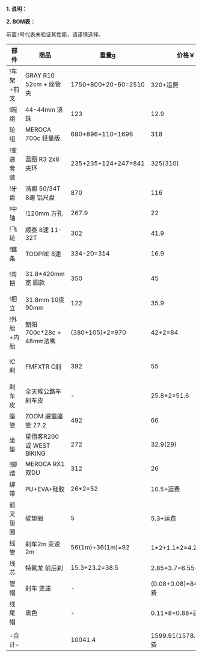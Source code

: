 **1. 说明：**

**2. BOM表：**

前置`!`号代表未验证其性能，请谨慎选择。

| 部件 | 商品 | 重量g | 价格￥ | 链接 |
| - | - | - | - | - |
| !车架+前叉 | GRAY R10 52cm + 座管夹 | 1750+800+20-60=2510 | 320+运费 | [淘宝](https://item.taobao.com/item.htm?spm=a21n57.1.0.0.453c523cI4SapQ&id=608391917742&ns=1&abbucket=1#detail) |
| !碗组 | 44-44mm 滚珠 | 123 | 12.9 | [淘宝](https://s.click.taobao.com/t?e=m%3D2%26s%3DPNnXvz%2BUk7xw4vFB6t2Z2ueEDrYVVa64Dm1dJ6eadalyINtkUhsv0Ni8qRh2TUnaKL6WEIzCmNHFTlrzds37%2FgLwMG9TgUkNcLWR2kup2vFNRq4euO%2Fww2MWGduSpLInDoqEt4dKdN30KBFKq4PCn6f1VutxnSc1Kv%2FdDJehCB2ySbHmSI7wOmd1HQKKxkiFAVKvOBNtWvq5k%2FBEp4Gl8PfESUwXo2R4cFooaDnH65ruXMVI15lQU%2FhEBlPJ%2BCEHT22U3uUJo3hweiXfaVH60dSopZirJ9MMzsAzH1xYDH7u4n1xVTRtEFtmnL%2BY86BBcSpj5qSCmbA%3D&union_lens=lensId%3APUB%401694055550%40210577ba_0b08_18a6d944d50_aac9%4001%40eyJmbG9vcklkIjozMTA2OSwiic3BtQiiI6Il9wb3J0YWxfdjJfdG9vbF9saW5rc19wYWdlX2hvbWVfaW5kZXhfaHRtIn0ie) |
| 轮组 | MEROCA 700c 轻量版 | 690+896+110=1696 | 318 | [天猫](https://s.click.taobao.com/t?e=m%3D2%26s%3DypdiseLut2Vw4vFB6t2Z2ueEDrYVVa64MljcGUdc4HdyINtkUhsv0Km5leiqswaUt3h8CUvoNV%2FFTlrzds37%2FgLwMG9TgUkNcLWR2kup2vFNRq4euO%2Fww2MWGduSpLInDoqEt4dKdN30KBFKq4PCnx4%2FMEUz7aVQ5R3vnK7gGdzEX1hlZoQF%2B%2F1SarTXhIOTUdDn0Cj7EhNCuo%2FRtLFP1Wu7fV9LtTmPi%2FRU4sFki%2BPZr7akiIV6E01CAasUJDUR2m1odvImS5y0zvIVVx%2BPc2%2F51BzEHetfR64YuvOYe%2BM0BZR61DeP2wyW7mQwqx7e&union_lens=lensId%3APUB%401694053217%40210577ba_0b08_18a6d70b603_6f97%4001%40eyJmbG9vcklkIjozMTA2OSwiic3BtQiiI6Il9wb3J0YWxfdjJfdG9vbF9saW5rc19wYWdlX2hvbWVfaW5kZXhfaHRtIn0ie) |
| !变速套装 | 蓝图 R3 2x8 夹环 | 235+235+124+247=841 | 325(310) | [淘宝](https://item.taobao.com/item.htm?spm=a21n57.1.0.0.453c523cpQoQU1&id=655712139622&ns=1&abbucket=1#detail) |
| !牙盘 | 浩盟 50/34T 8速 铝尺盘 | 870 | 116 | [淘宝](https://item.taobao.com/item.htm?spm=a21n57.1.0.0.453c523cpQoQU1&id=725514591077&ns=1&abbucket=1#detail) |
| !中轴 | !120mm 方孔 | 267.9 | 22 | [淘宝](https://s.click.taobao.com/t?e=m%3D2%26s%3D43MaB5x02u5w4vFB6t2Z2ueEDrYVVa64Dm1dJ6eadalyINtkUhsv0Ni8qRh2TUnavx5XCVYrbG3FTlrzds37%2FgLwMG9TgUkNcLWR2kup2vFNRq4euO%2Fww2MWGduSpLInDoqEt4dKdN30KBFKq4PCnznOSI1%2F8IMOTZCYvR3hYA3NEPXytV9ALtCLThlbPuuZLb93Df8fOzgi5OsO85%2F9qftP3d6yX7OhWUV23bD1z7J6dnJZxGYkcgAGbLITaRikKsnee8iREkKPgysBSxHfUOXVLEPDWL24%2FufIeaShmLu4SQQljRJ846%2FJJ0b9PMdVcSpj5qSCmbA%3D&union_lens=lensId%3APUB%401694055619%402127e7f0_0c20_18a6d955d71_05a7%4001%40eyJmbG9vcklkIjozMTA2OSwiic3BtQiiI6Il9wb3J0YWxfdjJfdG9vbF9saW5rc19wYWdlX2hvbWVfaW5kZXhfaHRtIn0ie) |
| !飞轮 | 顺泰 8速 11-32T | 302 | 41.9 | [淘宝](https://s.click.taobao.com/t?e=m%3D2%26s%3DbuwQsp2oXNRw4vFB6t2Z2ueEDrYVVa64Dm1dJ6eadalyINtkUhsv0Ni8qRh2TUnaLtEBlWvgMl7FTlrzds37%2FgLwMG9TgUkNcLWR2kup2vFNRq4euO%2Fww2MWGduSpLInDoqEt4dKdN30KBFKq4PCn1izKXjKvTEgaLWTy9GDFUii1jMNxDhLMnotgd7NXRy%2F3OppJwt5etj0Sb66CtFmv2V5JXOY%2BsQYH7cMajcIg3CnohldYwjHRHMLZXTmgHMQnPyb5qmg7DAYAFIc%2FbD%2Fi5GZ9wPRcXV%2BBfuqljaE3xpNzuMLUNyvdEHIT%2F5PBlcgyAUDYWOGayIhhQs2DjqgEA%3D%3D&union_lens=lensId%3APUB%401694055645%40212ca029_09d0_18a6d95c2ae_d80a%4001%40eyJmbG9vcklkIjozMTA2OSwiic3BtQiiI6Il9wb3J0YWxfdjJfdG9vbF9saW5rc19wYWdlX2hvbWVfaW5kZXhfaHRtIn0ie) |
| !链条 | TOOPRE 8速 | 334-20=314 | 16.9 | [淘宝](https://s.click.taobao.com/t?e=m%3D2%26s%3DlCmQiyEMdopw4vFB6t2Z2ueEDrYVVa64MljcGUdc4HdyINtkUhsv0Ni8qRh2TUnaU4PimJnr1wTFTlrzds37%2FgLwMG9TgUkNcLWR2kup2vFNRq4euO%2Fww2MWGduSpLInDoqEt4dKdN30KBFKq4PCnx4%2FMEUz7aVQFqr8%2BP8RY9WpasR2r0VZZv1SarTXhIOT%2FcbizUjsed%2BnKb9eLm7i3TxsDCgaatlb7rIdtSx1D8lfb4FEMkbtUOcC%2BVi%2BTRluXEUi0sDs%2BWdP7qa1tU3ZgS3jKrSQZrKg2Ri9Bm4jDHegZ4hAvgWL0bBAS8ZzndIdZZ55A6mwB3MhhQs2DjqgEA%3D%3D&union_lens=lensId%3APUB%401694055660%4021073402_0ce4_18a6d95fb16_50cf%4001%40eyJmbG9vcklkIjozMTA2OSwiic3BtQiiI6Il9wb3J0YWxfdjJfdG9vbF9saW5rc19wYWdlX2hvbWVfaW5kZXhfaHRtIn0ie) |
| !弯把 | 31.8\*420mm宽 圆款 | 350 | 45 | [天猫](https://s.click.taobao.com/t?e=m%3D2%26s%3DTAmlSdO4e4xw4vFB6t2Z2ueEDrYVVa64MljcGUdc4HdyINtkUhsv0Ni8qRh2TUnaqaZAhheznhrFTlrzds37%2FgLwMG9TgUkNcLWR2kup2vFNRq4euO%2Fww2MWGduSpLInDoqEt4dKdN30KBFKq4PCnx4%2FMEUz7aVQeJhFnsYn4utsJ%2B%2B2VN3cwv1SarTXhIOT%2FcbizUjsed%2BEKQtXUHV3kfeEb8Ph3Z%2BPbO%2FobBFN6LeiG63TWgtPf0IwvpxOCulsQRx3LfUmSi2PgysBSxHfUOXVLEPDWL24%2FufIeaShmLvWGPPZ03CRxKz9il2AsNYDlvPbGiZ50dzGDmntuH4VtA%3D%3D&union_lens=lensId%3APUB%401694055673%400b16e8ae_0af6_18a6d962cb8_0f1a%4001%40eyJmbG9vcklkIjozMTA2OSwiic3BtQiiI6Il9wb3J0YWxfdjJfdG9vbF9saW5rc19wYWdlX2hvbWVfaW5kZXhfaHRtIn0ie)、[淘宝](https://s.click.taobao.com/t?e=m%3D2%26s%3DSaXelaLjmWNw4vFB6t2Z2ueEDrYVVa64Dm1dJ6eadalyINtkUhsv0Ni8qRh2TUnaVOl3Z7VwCXTFTlrzds37%2FgLwMG9TgUkNcLWR2kup2vFNRq4euO%2Fww2MWGduSpLInDoqEt4dKdN30KBFKq4PCnw%2Bs8S%2BpPFeOJ1yJmuTqqOzNEPXytV9ALoS4zvCRUrquGSs8kMDMeyjJjQBGFx5ty%2BUag7O0ZJaGtp85NEnlGDbkhVtPvOQj0%2BFrC3nNY99kjCYtYGASbzRUrFwjXfRKMROfYmExpA2104bt%2FCh0HCbFF4C67BPYpdTEKcf0UHjWCCwPdonooN4%3D&union_lens=lensId%3APUB%401694055687%4021059d4c_0bd8_18a6d966449_567d%4001%40eyJmbG9vcklkIjozMTA2OSwiic3BtQiiI6Il9wb3J0YWxfdjJfdG9vbF9saW5rc19wYWdlX2hvbWVfaW5kZXhfaHRtIn0ie) |
| !把立 | 31.8mm 10度90mm | 122 | 35.9 | [淘宝](https://item.taobao.com/item.htm?spm=a21n57.1.0.0.4e63523cQR20hs&id=693115545480&ns=1&abbucket=1#detail) |
| !外胎+内胎 | 朝阳 700c\*28c + 48mm法嘴 | (380+105)\*2=970 | 42\*2=84 | [淘宝](https://item.taobao.com/item.htm?spm=a21n57.1.0.0.1210523c1GiOEf&id=588295807582&ns=1&abbucket=1#detail) |
| !C刹 | FMFXTR C刹 | 392 | 55 | [天猫](https://s.click.taobao.com/t?e=m%3D2%26s%3D26auUL0oWAdw4vFB6t2Z2ueEDrYVVa64MljcGUdc4HdyINtkUhsv0Ni8qRh2TUnaikSuMzYqMlTFTlrzds37%2FgLwMG9TgUkNcLWR2kup2vFNRq4euO%2Fww2MWGduSpLInDoqEt4dKdN30KBFKq4PCnx4%2FMEUz7aVQeJhFnsYn4utsJ%2B%2B2VN3cwv1SarTXhIOT%2FcbizUjsed97rLCbUY57eXP79Z0aeTmzZsg%2Fd6Dvm8KRr0mZgBQ2WqIdthaVhkM15yfoAGgbWTBP7qa1tU3ZgS3jKrSQZrKg2Ri9Bm4jDHegZ4hAvgWL0dR9zpKnKV4rPkNA0PYFg5ohhQs2DjqgEA%3D%3D&union_lens=lensId%3APUB%401694055727%402106ef0c_0a53_18a6d9701dd_0a28%4001%40eyJmbG9vcklkIjozMTA2OSwiic3BtQiiI6Il9wb3J0YWxfdjJfdG9vbF9saW5rc19wYWdlX2hvbWVfaW5kZXhfaHRtIn0ie)、[淘宝](https://item.taobao.com/item.htm?spm=a1z10.5-c-s.w4002-23916658984.12.24e35f84giH15s&id=661930255543) |
| 刹车皮 | 全天候公路车刹车皮 | - | 25.8\*2=51.6 | [天猫](https://s.click.taobao.com/t?e=m%3D2%26s%3DRnm%2BiE4FXdBw4vFB6t2Z2ueEDrYVVa64MljcGUdc4HdyINtkUhsv0Ni8qRh2TUnaaBZrIOBYqwfFTlrzds37%2FgLwMG9TgUkNcLWR2kup2vFNRq4euO%2Fww2MWGduSpLInDoqEt4dKdN30KBFKq4PCnx4%2FMEUz7aVQ5R3vnK7gGdzEX1hlZoQF%2B%2F1SarTXhIOTUdDn0Cj7EhOWIJpDQWHNH0vIKVuRVwEX2qpDBG6boP%2FGcZ%2BfSS7Uzw1qlnTVl0nu4clQO0RjJsujO9AJYjY8CXJ%2BwEVkOqHF%2FasCdS0uCG6lu3JoMyPOALfqK1v6Bu2O&union_lens=lensId%3APUB%401694055755%40212ca029_09d0_18a6d976fa3_555f%4001%40eyJmbG9vcklkIjozMTA2OSwiic3BtQiiI6Il9wb3J0YWxfdjJfdG9vbF9saW5rc19wYWdlX2hvbWVfaW5kZXhfaHRtIn0ie)、[1688](https://detail.1688.com/offer/578647183148.html) |
| 座管 | ZOOM 避震座管 27.2 | 492 | 66 | [淘宝](https://s.click.taobao.com/t?e=m%3D2%26s%3D7RGFOmNu0H5w4vFB6t2Z2ueEDrYVVa64Dm1dJ6eadalyINtkUhsv0Ni8qRh2TUnaZOwfA52N8xnFTlrzds37%2FgLwMG9TgUkNcLWR2kup2vFNRq4euO%2Fww2MWGduSpLInDoqEt4dKdN30KBFKq4PCnznOSI1%2F8IMOKtgJC0FXep3NEPXytV9ALoS4zvCRUrqu7BfdswsxNN78et2PnrOcu%2FZuWgoHBgWviM0wV2P8sZR4TI2BATE1mTKZREo0BwZUElVQ%2F7tOkBKRmfcD0XF1fgX7qpY2hN8aTc7jC1Dcr3S4%2FApvI96NZpZePy7xgIa4kmv%2F7ceiY32iZ%2BQMlGz6FQ%3D%3D&union_lens=lensId%3APUB%401694055779%400be0864e_0b51_18a6d97cc7a_53d7%4001%40eyJmbG9vcklkIjozMTA2OSwiic3BtQiiI6Il9wb3J0YWxfdjJfdG9vbF9saW5rc19wYWdlX2hvbWVfaW5kZXhfaHRtIn0ie) |
| 坐垫 | 星佰客R200 或 WEST BIKING | 272 | 32.9(29) | [淘宝](https://item.taobao.com/item.htm?spm=a21n57.1.0.0.4863523csZguKU&id=680915097365&ns=1&abbucket=12#detail) |
| !脚踏 | MEROCA RX1 双DU | 312 | 26 | [淘宝](https://item.taobao.com/item.htm?spm=a1z09.2.0.0.49592e8dHzsX9P&id=682774886077&_u=61qg6u55522e) |
| 绑带 | PU+EVA+硅胶 | 26\*2=52 | 10.5+运费 | [1688](https://detail.1688.com/offer/650402099816.html) |
| 前叉垫圈 | 碳垫圈 | 5 | 5.3+运费 | [1688](https://detail.1688.com/offer/597981292186.html) |
| 线管 | 刹车2m 变速2m | 56(1m)+36(1m)=92 | 1\*2+1.1\*2=4.2+运费 | [1688](https://s.click.1688.com/t?e=BA049C3094A99029D3512DF26E6FCDAF511A51CE6A554CA22B0078EFC8D6974766F7656F127EA4639C3C18A93C557272A2F21CDAD9127E48C9E046AAFA583720DECD81F4FAA2C4A3EE88DF51B5998389F07E2C81EA94C7779BEF7FC70E6D4182AABD2FAE4779DAEC4AC35174D978C9EDCFD550FD85771E8A7FAC35122D96D6FC) |
| 线芯 | 特氟龙 前后刹 | 15.3+23.2=38.5 | 2.85+3.7=6.55+运费 | [1688](https://s.click.1688.com/t?e=BA049C3094A99029D3512DF26E6FCDAF511A51CE6A554CA22B0078EFC8D6974766F7656F127EA463F0ACE120BD48D2B072635C32F43A1F4D9F02ECC65E7B833A35C7F2CDAB1F1C0BB5EFDAF83B1F8C2EF07E2C81EA94C7779BEF7FC70E6D418259F7592B4D5215EA3EEB1EA42300AE70595020E3CDF5227B0846A2EE962C69AD) |
| 管帽 | 刹车 变速 | - | (0.08+0.08)\*8=1.28+运费 | [1688](https://s.click.1688.com/t?e=BA049C3094A99029D3512DF26E6FCDAF511A51CE6A554CA22B0078EFC8D6974766F7656F127EA4639BC79B5647030B14CEB82B7BABA9B86805F84FE65C6701BFA896C425BBD6544E964A42C92E18D677F07E2C81EA94C7779BEF7FC70E6D418290DE5CEB38B11EE09E6CD6DE843582087D405D139AB750893A9B23EB00A5A18E) |
| 线尾帽 | 黑色 | - | 0.11\*8=0.88+运费 | [1688](https://detail.1688.com/offer/655504360366.html) |
| | | | | |
| -合计- | | 10041.4 | 1599.91(1578.91)+运费 | |
